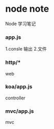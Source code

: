 # node note
Node 学习笔记

### app.js

1.consle 输出
2.文件

### http/*

web

### koa/app.js

controller

### mvc/app.js

mvc 